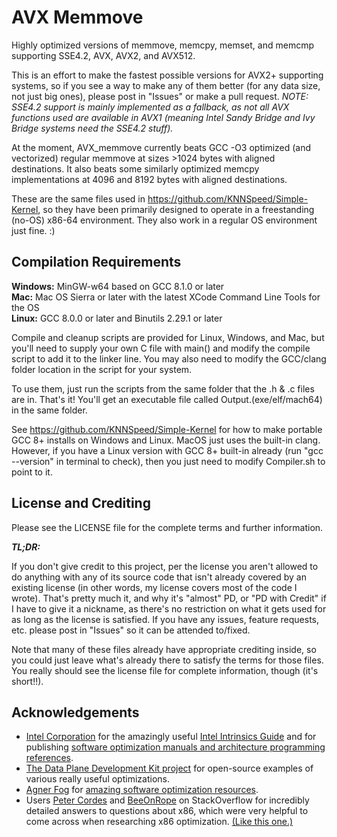 # AVX Memmove
Highly optimized versions of memmove, memcpy, memset, and memcmp supporting SSE4.2, AVX, AVX2, and AVX512.  
  
This is an effort to make the fastest possible versions for AVX2+ supporting systems, so if you see a way to make any of them better (for any data size, not just big ones), please post in "Issues" or make a pull request. *NOTE: SSE4.2 support is mainly implemented as a fallback, as not all AVX functions used are available in AVX1 (meaning Intel Sandy Bridge and Ivy Bridge systems need the SSE4.2 stuff).*
  
At the moment, AVX_memmove currently beats GCC -O3 optimized (and vectorized) regular memmove at sizes >1024 bytes with aligned destinations. It also beats some similarly optimized memcpy implementations at 4096 and 8192 bytes with aligned destinations.
  
These are the same files used in https://github.com/KNNSpeed/Simple-Kernel, so they have been primarily designed to operate in a freestanding (no-OS) x86-64 environment. They also work in a regular OS environment just fine. :)
  
## Compilation Requirements 
 
**Windows:** MinGW-w64 based on GCC 8.1.0 or later  
**Mac:** Mac OS Sierra or later with the latest XCode Command Line Tools for the OS  
**Linux:** GCC 8.0.0 or later and Binutils 2.29.1 or later  

Compile and cleanup scripts are provided for Linux, Windows, and Mac, but you'll need to supply your own C file with main() and modify the compile script to add it to the linker line. You may also need to modify the GCC/clang folder location in the script for your system. 

To use them, just run the scripts from the same folder that the .h & .c files are in. That's it! You'll get an executable file called Output.(exe/elf/mach64) in the same folder.

See https://github.com/KNNSpeed/Simple-Kernel for how to make portable GCC 8+ installs on Windows and Linux. MacOS just uses the built-in clang. However, if you have a Linux version with GCC 8+ built-in already (run "gcc --version" in terminal to check), then you just need to modify Compiler.sh to point to it.
  
## License and Crediting  
  
Please see the LICENSE file for the complete terms and further information.
  
***TL;DR:***  

If you don't give credit to this project, per the license you aren't allowed to do anything with any of its source code that isn't already covered by an existing license (in other words, my license covers most of the code I wrote). That's pretty much it, and why it's "almost" PD, or "PD with Credit" if I have to give it a nickname, as there's no restriction on what it gets used for as long as the license is satisfied. If you have any issues, feature requests, etc. please post in "Issues" so it can be attended to/fixed.  

Note that many of these files already have appropriate crediting inside, so you could just leave what's already there to satisfy the terms for those files. You really should see the license file for complete information, though (it's short!!).  

## Acknowledgements  

- [Intel Corporation](https://www.intel.com/content/www/us/en/homepage.html) for the amazingly useful [Intel Intrinsics Guide](https://software.intel.com/sites/landingpage/IntrinsicsGuide/) and for publishing [software optimization manuals and architecture programming references](https://software.intel.com/en-us/articles/intel-sdm).
- [The Data Plane Development Kit project](https://www.dpdk.org/about/) for open-source examples of various really useful optimizations.
- [Agner Fog](https://www.agner.org/) for [amazing software optimization resources](https://www.agner.org/optimize/).
- Users [Peter Cordes](https://stackoverflow.com/users/224132/peter-cordes) and [BeeOnRope](https://stackoverflow.com/users/149138/beeonrope) on StackOverflow for incredibly detailed answers to questions about x86, which were very helpful to come across when researching x86 optimization. [(Like this one.)](https://stackoverflow.com/questions/4537753/when-should-i-use-mm-sfence-mm-lfence-and-mm-mfence/50780314#50780314)
